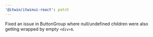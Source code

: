 ```yaml
---
'@itwin/itwinui-react': patch
---
```


Fixed an issue in ButtonGroup where null/undefined children were also getting wrapped by empty `<div>`s.
